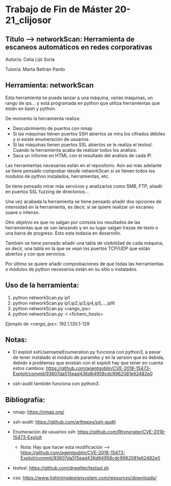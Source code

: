 # Trabajo de Fin de Máster 20-21_clijosor

## Título --> networkScan: Herramienta de escaneos automáticos en redes corporativas

Autor/a: Celia Lijó Soria

Tutor/a: Marta Beltrán Pardo


## Herramienta: networkScan

Esta herramienta se puede lanzar a una máquina, varias máquinas, un rango de ips... y está programada en python que utiliza herramientas que están en bash y python.

De momento la herramienta realiza:

  - Descubrimiento de puertos con nmap
  - Si las máquinas tienen puertos SSH abiertos se mira los cifrados débiles y si existe enumeración de usuarios.
  - Si las máquinas tienen puertos SSL abiertos se le realiza el testssl. Cuando la herramienta acaba de realizar todos los análisis.
  - Saca un informe en HTML con el resultado del análisis de cada IP.

Las herramientas necesarias están en el repositorio. Aún así más adelante se tiene pensado comprobar desde networkScan si se tienen todos los modulos de python instalados, herramientas, etc.

Se tiene pensado mirar más servicios y analizarlos como SMB, FTP, añadir en puertos SSL fuzzing de directorios...

Una vez acabada la herramienta se tiene pensado añadir dos opciones de intensidad en la herramienta, es decir, si se quiere realizar un escaneo suave o intenso.

Otro objetivo es que no salgan por consola los resultados de las herramientas que se van lanzando y en su lugar salgan trazas de texto o una barra de progreso. Esto esta todavia en desarrollo.

También se tiene pensado añadir una tabla de visibilidad de cada máquina, es decir, una tabla en la que se vean los puertos TCP/UDP que están abiertos y con que servicios.

Por último se quiere añadir comprobaciones de que todas las herramientas o módulos de python necesarios están en su sitio o instalados.

## Uso de la herramienta:

  1) python networkScan.py ip1
  2) python networkScan.py ip1,ip2,ip3,ip4,ip5,...,ipN
  3) python networkScan.py <rango_ips>
  4) python networkScan.py -i <fichero_hosts>
 
 *Ejemplo de <rango_ips>:*  192.1.130.1-129
 
 ## Notas:
 
  - El exploit sshUsernameEnumeration.py funciona con python3, a pesar de tener instalado el módulo de paramiko y en la version que es debida, debido a problemas que existian con el exploit hay que tener en cuenta estos cambios: https://github.com/agentgoblin/CVE-2018-15473-Exploit/commit/93607da515ead436d64958cdc9962081e62482e0 

  - ssh-audit también funciona con python3.

## Bibliografía:

- nmap: https://nmap.org/

- ssh-audit: https://github.com/arthepsy/ssh-audit

- Enumeración de usuarios ssh: https://github.com/Rhynorater/CVE-2018-15473-Exploit
    - Nota: Hay que hacer esta modificación --> https://github.com/agentgoblin/CVE-2018-15473-Exploit/commit/93607da515ead436d64958cdc9962081e62482e0

- testssl: https://github.com/drwetter/testssl.sh

- css: https://www.lightningdesignsystem.com/resources/downloads/




